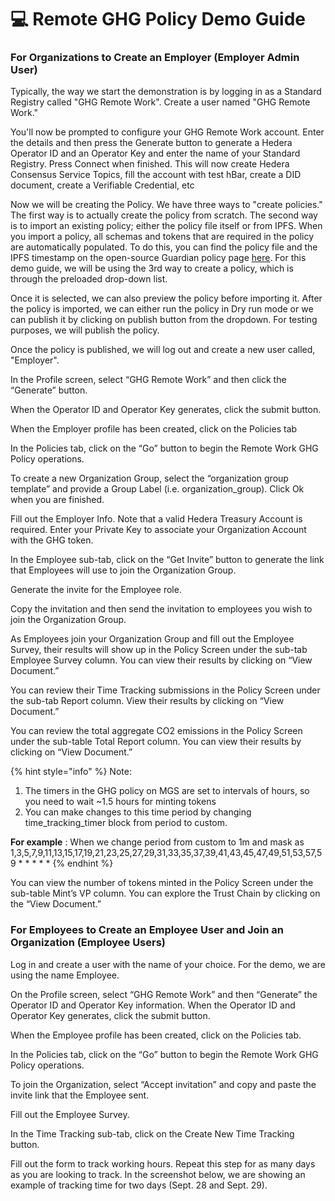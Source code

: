 # 💻 Remote GHG Policy Demo Guide

### For Organizations to Create an Employer (Employer Admin User)

Typically, the way we start the demonstration is by logging in as a Standard Registry called "GHG Remote Work". Create a user named "GHG Remote Work."

You'll now be prompted to configure your GHG Remote Work account. Enter the details and then press the Generate button to generate a Hedera Operator ID and an Operator Key and enter the name of your Standard Registry. Press Connect when finished. This will now create Hedera Consensus Service Topics, fill the account with test hBar, create a DID document, create a Verifiable Credential, etc



Now we will be creating the Policy. We have three ways to "create policies." The first way is to actually create the policy from scratch. The second way is to import an existing policy; either the policy file itself or from IPFS. When you import a policy, all schemas and tokens that are required in the policy are automatically populated. To do this, you can find the policy file and the IPFS timestamp on the open-source Guardian policy page [here](https://github.com/hashgraph/guardian/tree/main/Demo%20Artifacts/iREC). For this demo guide, we will be using the 3rd way to create a policy, which is through the preloaded drop-down list.&#x20;

Once it is selected, we can also preview the policy before importing it. After the policy is imported, we can either run the policy in Dry run mode or we can publish it by clicking on publish button from the dropdown. For testing purposes, we will publish the policy.

Once the policy is published, we will log out and create a new user called, "Employer".&#x20;

In the Profile screen, select “GHG Remote Work” and then click the “Generate” button.



When the Operator ID and Operator Key generates, click the submit button.



When the Employer profile has been created, click on the Policies tab



In the Policies tab, click on the “Go” button to begin the Remote Work GHG Policy operations.



To create a new Organization Group, select the “organization group template” and provide a Group Label (i.e. organization\_group). Click Ok when you are finished.



Fill out the Employer Info. Note that a valid Hedera Treasury Account is required. Enter your Private Key to associate your Organization Account with the GHG token.



In the Employee sub-tab, click on the “Get Invite” button to generate the link that Employees will use to join the Organization Group.



Generate the invite for the Employee role.



Copy the invitation and then send the invitation to employees you wish to join the Organization Group.



As Employees join your Organization Group and fill out the Employee Survey, their results will show up in the Policy Screen under the sub-tab Employee Survey column. You can view their results by clicking on “View Document.”



You can review their Time Tracking submissions in the Policy Screen under the sub-tab Report column. View their results by clicking on “View Document.”



You can review the total aggregate CO2 emissions in the Policy Screen under the sub-table Total Report column. You can view their results by clicking on “View Document.”



{% hint style="info" %}
Note:

1. The timers in the GHG policy on MGS are set to intervals of hours, so you need to wait \~1.5 hours for minting tokens
2. You can make changes to this time period by changing time\_tracking\_timer block from period to custom.

**For example** : When we change period from custom to 1m and mask as 1,3,5,7,9,11,13,15,17,19,21,23,25,27,29,31,33,35,37,39,41,43,45,47,49,51,53,57,59 \* \* \* \* \*
{% endhint %}

You can view the number of tokens minted in the Policy Screen under the sub-table Mint’s VP column. You can explore the Trust Chain by clicking on the “View Document.”



### For Employees to Create an Employee User and Join an Organization (Employee Users)

Log in and create a user with the name of your choice. For the demo, we are using the name Employee.&#x20;

On the Profile screen, select “GHG Remote Work” and then “Generate” the Operator ID and Operator Key information. When the Operator ID and Operator Key generates, click the submit button.

When the Employee profile has been created, click on the Policies tab.





In the Policies tab, click on the “Go” button to begin the Remote Work GHG Policy operations.





To join the Organization, select “Accept invitation” and copy and paste the invite link that the Employee sent.



Fill out the Employee Survey.

In the Time Tracking sub-tab, click on the Create New Time Tracking button.



Fill out the form to track working hours. Repeat this step for as many days as you are looking to track. In the screenshot below, we are showing an example of tracking time for two days (Sept. 28 and Sept. 29).





